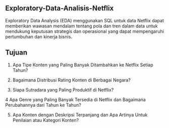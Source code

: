## Exploratory-Data-Analisis-Netflix
Exploratory Data Analysis (EDA) menggunakan SQL untuk data Netflix dapat memberikan wawasan mendalam tentang pola dan tren dalam data untuk mendukung keputusan strategis dan operasional yang dapat mempengaruhi pertumbuhan dan kinerja bisnis.

## Tujuan
1. Apa Tipe Konten yang Paling Banyak Ditambahkan ke Netflix Setiap Tahun?

2. Bagaimana Distribusi Rating Konten di Berbagai Negara?

3. Siapa Sutradara yang Paling Produktif di Netflix?

4 Apa Genre yang Paling Banyak Tersedia di Netflix dan Bagaimana Perubahannya dari Tahun ke Tahun?

5. Apa Konten dengan Deskripsi Terpanjang dan Apa Artinya Untuk Penilaian atau Kategori Konten?
